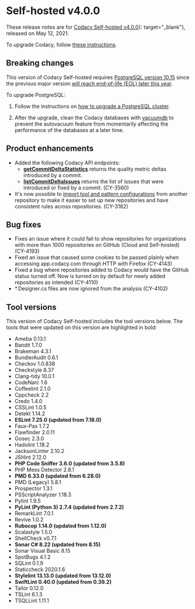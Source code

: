 # Self-hosted v4.0.0

These release notes are for [Codacy Self-hosted v4.0.0](https://github.com/codacy/chart/releases/tag/4.0.0){: target="_blank"}, released on May 12, 2021. <!-- TODO Update release date -->

To upgrade Codacy, follow [these instructions](../../chart/maintenance/upgrade.md).

<!-- TODO Check these issues

Jira issues without release notes:

Epics:
-   https://codacy.atlassian.net/browse/CY-4084
-   https://codacy.atlassian.net/browse/CY-3887
-   https://codacy.atlassian.net/browse/CY-3886
-   https://codacy.atlassian.net/browse/CY-3698
-   https://codacy.atlassian.net/browse/DOCS-42

Bugs:


Jira issues with disabled release notes:

Epics:

Bugs:
-   https://codacy.atlassian.net/browse/CY-4276
-   https://codacy.atlassian.net/browse/CY-4208
-   https://codacy.atlassian.net/browse/CY-4161
-   https://codacy.atlassian.net/browse/CY-4144
-   https://codacy.atlassian.net/browse/CY-4140

-->

## Breaking changes

This version of Codacy Self-hosted requires [PostgreSQL version 10.15](https://docs.codacy.com/v4.0/chart/requirements/#postgresql-server-setup) since the previous major version [will reach end-of-life (EOL) later this year](https://www.postgresql.org/support/versioning/).

To upgrade PostgreSQL:

1.  Follow the instructions on [how to upgrade a PostgreSQL cluster](https://www.postgresql.org/docs/10/upgrading.html).

1.  After the upgrade, clean the Codacy databases with [vacuumdb](https://www.postgresql.org/docs/10/app-vacuumdb.html) to prevent the <span class="skip-vale">autovacuum</a> feature from momentarily affecting the performance of the databases at a later time.

## Product enhancements

-   Added the following Codacy API endpoints:
    -   **[getCommitDeltaStatistics](https://api.codacy.com/api/api-docs#getcommitdeltastatistics)** returns the quality metric deltas introduced by a commit.
    -   **[listCommitDeltaIssues](https://api.codacy.com/api/api-docs#listcommitdeltaissues)** returns the list of issues that were introduced or fixed by a commit. (CY-3560)
-   It's now possible to [import tool and pattern configurations](https://docs.codacy.com/repositories-configure/code-patterns/#import-patterns) from another repository to make it easier to set up new repositories and have consistent rules across repositories. (CY-3162)

## Bug fixes

-   Fixes an issue where it could fail to show repositories for organizations with more than 1000 repositories on GitHub (Cloud and Self-hosted) (CY-4193)
-   Fixed an issue that caused some cookies to be passed plainly when accessing app.codacy.com through HTTP with Firefox (CY-4143)
-   Fixed a bug where repositories added to Codacy would have the GitHub status turned off. Now is turned on by default for newly added repositories as intended (CY-4110)
-   *.Designer.cs files are now ignored from the analysis (CY-4102)

## Tool versions

This version of Codacy Self-hosted includes the tool versions below. The tools that were updated on this version are highlighted in bold:

-   Ameba 0.13.1
-   Bandit 1.7.0
-   Brakeman 4.3.1
-   BundlerAudit 0.6.1
-   Checkov 1.0.838
-   Checkstyle 8.37
-   Clang-tidy 10.0.1
-   CodeNarc 1.6
-   Coffeelint 2.1.0
-   Cppcheck 2.2
-   Credo 1.4.0
-   CSSLint 1.0.5
-   Detekt 1.14.2
-   **ESLint 7.25.0 (updated from 7.18.0)**
-   Faux-Pas 1.7.2
-   Flawfinder 2.0.11
-   Gosec 2.3.0
-   Hadolint 1.18.2
-   JacksonLinter 2.10.2
-   JSHint 2.12.0
-   **PHP Code Sniffer 3.6.0 (updated from 3.5.8)**
-   PHP Mess Detector 2.8.1
-   **PMD 6.33.0 (updated from 6.28.0)**
-   PMD (Legacy) 5.8.1
-   Prospector 1.3.1
-   PSScriptAnalyzer 1.18.3
-   Pylint 1.9.5
-   **PyLint (Python 3) 2.7.4 (updated from 2.7.2)**
-   RemarkLint 7.0.1
-   Revive 1.0.2
-   **Rubocop 1.14.0 (updated from 1.12.0)**
-   Scalastyle 1.5.0
-   ShellCheck v0.7.1
-   **Sonar C# 8.22 (updated from 8.15)**
-   Sonar Visual Basic 8.15
-   SpotBugs 4.1.2
-   SQLint 0.1.9
-   Staticcheck 2020.1.6
-   **Stylelint 13.13.0 (updated from 13.12.0)**
-   **SwiftLint 0.40.0 (updated from 0.39.2)**
-   Tailor 0.12.0
-   TSLint 6.1.3
-   TSQLLint 1.11.1
